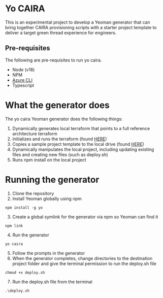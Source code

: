# Yo CAIRA
This is an experimental project to develop a Yeoman generator that can bring together CAIRA provisioning scripts with a starter project template to deliver a target green thread experience for engineers.

## Pre-requisites
The following are pre-requisites to run yo caira.

- Node (v18)
- NPM
- [Azure CLI](https://learn.microsoft.com/en-us/cli/azure/)
- Typescript

# What the generator does
The yo caira Yeoman generator does the following things:
1. Dynamically generates local terraform that points to a full reference architecture terraform
2. Initializes and runs the terraform (found [HERE](https://github.com/richdizz/yo-test-terraform))
3. Copies a sample project template to the local drive (found [HERE](https://github.com/richdizz/yo-test-api))
4. Dynamically manipulates the local project, including updating existing files and creating new files (such as deploy.sh)
5. Runs npm install on the local project

# Running the generator
1. Clone the repository
2. Install Yeoman globally using npm
```
npm install -g yo
```
3. Create a global symlink for the generator via npm so Yeoman can find it
```
npm link
```
4. Run the generator
```
yo caira
```
5. Follow the prompts in the generator
6. When the generator completes, change directories to the destination project folder and give the terminal permission to run the deploy.sh file
```
chmod +x deploy.sh
```
7. Run the deploy.sh file from the terminal
```
.\deploy.sh
```